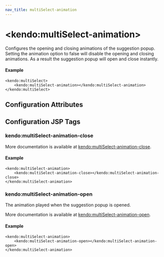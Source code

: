 ```yaml
---
nav_title: multiSelect-animation
---
```


# \<kendo:multiSelect-animation\>

Configures the opening and closing animations of the suggestion popup. Setting the animation option to false will disable the opening and closing animations. As a result the suggestion popup will open and close instantly.

#### Example
    <kendo:multiSelect>
        <kendo:multiSelect-animation></kendo:multiSelect-animation>
    </kendo:multiSelect>

## Configuration Attributes


##  Configuration JSP Tags

### kendo:multiSelect-animation-close



More documentation is available at [kendo:multiSelect-animation-close](/api/wrappers/jsp/multiselect/animation-close).

#### Example

    <kendo:multiSelect-animation>
        <kendo:multiSelect-animation-close></kendo:multiSelect-animation-close>
    </kendo:multiSelect-animation>

### kendo:multiSelect-animation-open

The animation played when the suggestion popup is opened.

More documentation is available at [kendo:multiSelect-animation-open](/api/wrappers/jsp/multiselect/animation-open).

#### Example

    <kendo:multiSelect-animation>
        <kendo:multiSelect-animation-open></kendo:multiSelect-animation-open>
    </kendo:multiSelect-animation>


